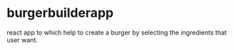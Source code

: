 # burgerbuilderapp
react app to which help to create a burger by selecting the ingredients that user want. 
